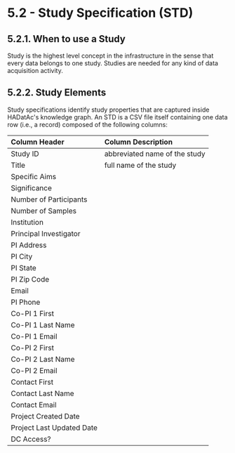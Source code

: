 # 5.2 - Study Specification \(STD\)

## 5.2.1. When to use a Study

Study is the highest level concept in the infrastructure in the sense that every data belongs to one study. Studies are needed for any kind of data acquisition activity.

## 5.2.2. Study Elements

Study specifications identify study properties that are captured inside HADatAc's knowledge graph. An STD is a CSV file itself containing one data row \(i.e., a record\) composed of the following columns:

| Column Header | Column Description |
| :--- | :--- |
| Study ID | abbreviated name of the study |
| Title | full name of the study |
| Specific Aims |  |
| Significance |  |
| Number of Participants |  |
| Number of Samples |  |
| Institution |  |
| Principal Investigator |  |
| PI Address |  |
| PI City |  |
| PI State |  |
| PI Zip Code |  |
| Email |  |
| PI Phone |  |
| Co-PI 1 First |  |
| Co-PI 1 Last Name |  |
| Co-PI 1 Email |  |
| Co-PI 2 First |  |
| Co-PI 2 Last Name |  |
| Co-PI 2 Email |  |
| Contact First |  |
| Contact Last Name |  |
| Contact Email |  |
| Project Created Date |  |
| Project Last Updated Date |  |
| DC Access? |  |


